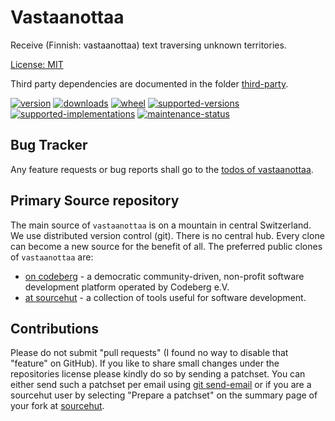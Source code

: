 # Vastaanottaa

Receive (Finnish: vastaanottaa) text traversing unknown territories.

[License: MIT](https://git.sr.ht/~sthagen/vastaanottaa/tree/default/item/LICENSE)

Third party dependencies are documented in the folder [third-party](docs/third-party/README.md).

[![version](https://img.shields.io/pypi/v/vastaanottaa.svg?style=flat)](https://pypi.python.org/pypi/vastaanottaa/)
[![downloads](https://pepy.tech/badge/vastaanottaa/month)](https://pepy.tech/project/vastaanottaa)
[![wheel](https://img.shields.io/pypi/wheel/vastaanottaa.svg?style=flat)](https://pypi.python.org/pypi/vastaanottaa/)
[![supported-versions](https://img.shields.io/pypi/pyversions/vastaanottaa.svg?style=flat)](https://pypi.python.org/pypi/vastaanottaa/)
[![supported-implementations](https://img.shields.io/pypi/implementation/vastaanottaa.svg?style=flat)](https://pypi.python.org/pypi/vastaanottaa/)
[![maintenance-status](https://img.shields.io/github/commit-activity/y/sthagen/vastaanottaa.svg?style=flat)](https://git.sr.ht/~sthagen/vastaanottaa/log)

## Bug Tracker

Any feature requests or bug reports shall go to the [todos of vastaanottaa](https://todo.sr.ht/~sthagen/vastaanottaa).

## Primary Source repository

The main source of `vastaanottaa` is on a mountain in central Switzerland.
We use distributed version control (git).
There is no central hub.
Every clone can become a new source for the benefit of all.
The preferred public clones of `vastaanottaa` are:

* [on codeberg](https://codeberg.org/sthagen/vastaanottaa) - a democratic community-driven, non-profit software development platform operated by Codeberg e.V.
* [at sourcehut](https://git.sr.ht/~sthagen/vastaanottaa) - a collection of tools useful for software development.

## Contributions

Please do not submit "pull requests" (I found no way to disable that "feature" on GitHub).
If you like to share small changes under the repositories license please kindly do so by sending a patchset.
You can either send such a patchset per email using [git send-email](https://git-send-email.io) or
if you are a sourcehut user by selecting "Prepare a patchset" on the summary page of your fork at [sourcehut](https://git.sr.ht/).
